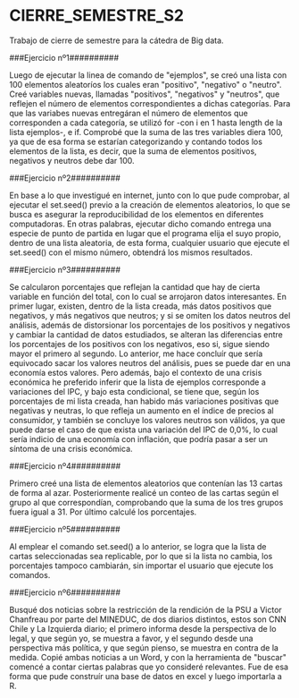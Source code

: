 # CIERRE_SEMESTRE_S2
Trabajo de cierre de semestre para la cátedra de Big data.

###Ejercicio nº1##########


Luego de ejecutar la linea de comando de "ejemplos", se creó una lista con 100 elementos aleatoríos los cuales eran "positivo", "negativo" o "neutro". Creé variables nuevas, llamadas "positivos", "negativos" y "neutros", que reflejen el número de elementos correspondientes a dichas categorías. Para que las variabes nuevas entregáran el número de elementos que corresponden a cada categoría, se utilizó for -con i en 1 hasta length de la lista ejemplos-, e if. Comprobé que la suma de las tres variables diera 100, ya que de esa forma se estarían categorizando y contando todos los elementos de la lista, es decir, que la suma de elementos positivos, negativos y neutros debe dar 100.

###Ejercicio nº2##########


En base a lo que investigué en internet, junto con lo que pude comprobar, al ejecutar el set.seed() previo a la creación de elementos aleatorios, lo que se busca es asegurar la reproducibilidad de los elementos en diferentes computadoras. En otras palabras, ejecutar dicho comando entrega una especie de punto de partida en lugar que el programa elija el suyo propio, dentro de una lista aleatoria, de esta forma, cualquier usuario que ejecute el set.seed() con el mismo número, obtendrá los mismos resultados.

###Ejercicio nº3##########


Se calcularon porcentajes que reflejan la cantidad que hay de cierta variable en función del total, con lo cual se arrojaron datos interesantes. En primer lugar, existen, dentro de la lista creada, más datos positivos que negativos, y más negativos que neutros; y si se omiten los datos neutros del análisis, además de distorsionar los porcentajes de los positivos y negativos y cambiar la cantidad de datos estudiados, se alteran las diferencias entre los porcentajes de los positivos con los negativos, eso si, sigue siendo mayor el primero al segundo. Lo anterior, me hace concluír que sería equivocado sacar los valores neutros del análisis, pues se puede dar en una economía estos valores. Pero además, bajo el contexto de una crisis económica he preferido inferir que la lista de ejemplos corresponde a variaciones del IPC, y bajo esta condicional, se tiene que, según los porcentajes de mi lista creada, han habido más variaciones positivas que negativas y neutras, lo que refleja un aumento en el índice de precios al consumidor, y también se concluye los valores neutros son válidos, ya que puede darse el caso de que exista una variación del IPC de 0,0%, lo cual sería indicio de una economía con inflación, que podría pasar a ser un síntoma de una crisis económica.

###Ejercicio nº4##########


Primero creé una lista de elementos aleatorios que contenían las 13 cartas de forma al azar. Posteriormente realicé un conteo de las cartas según el grupo al que correspondían, comprobando que la suma de los tres grupos fuera igual a 31. Por último calculé los porcentajes.

###Ejercicio nº5##########


Al emplear el comando set.seed() a lo anterior, se logra que la lista de cartas seleccionadas sea replicable, por lo que si la lista no cambia, los porcentajes tampoco cambiarán, sin importar el usuario que ejecute los comandos.

###Ejercicio nº6##########

Busqué dos noticias sobre la restricción de la rendición de la PSU a Victor Chanfreau por parte del MINEDUC, de dos diarios distintos, estos son CNN Chile y La Izquierda diario; el primero informa desde la perspectiva de lo legal, y que según yo, se muestra a favor, y el segundo desde una perspectiva más política, y que según pienso, se muestra en contra de la medida. Copié ambas noticias a un Word, y con la herramienta de "buscar" comencé a contar ciertas palabras que yo consideré relevantes. Fue de esa forma que pude construír una base de datos en excel y luego importarla a R.
